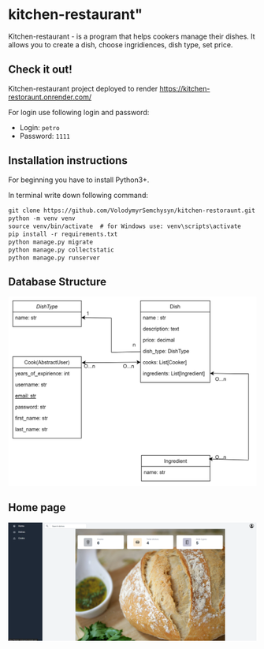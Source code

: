 # kitchen-restaurant" 
Kitchen-restaurant - is a program that helps cookers manage their dishes. It allows you to create a dish,
choose ingridiences, dish type, set price. 

## Check it out!

Kitchen-restaurant project deployed to render
https://kitchen-restoraunt.onrender.com/

For login use following login and password:
* Login: `petro`
* Password: `1111`


## Installation instructions

For beginning you have to install Python3+.

In terminal write down following command:
```shell
git clone https://github.com/VolodymyrSemchysyn/kitchen-restoraunt.git
python -m venv venv
source venv/bin/activate  # for Windows use: venv\scripts\activate
pip install -r requirements.txt
python manage.py migrate
python manage.py collectstatic
python manage.py runserver
```

## Database Structure

![DB Structure](db_structure.png)

## Home page
![Demo](demo.png)
